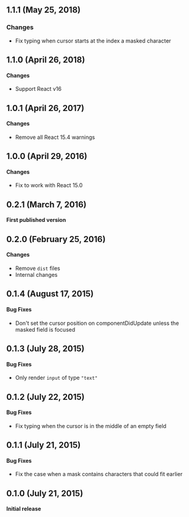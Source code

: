 ## 1.1.1 (May 25, 2018)

### Changes
* Fix typing when cursor starts at the index a masked character


## 1.1.0 (April 26, 2018)

#### Changes
* Support React v16


## 1.0.1 (April 26, 2017)

#### Changes
* Remove all React 15.4 warnings


## 1.0.0 (April 29, 2016)

#### Changes
* Fix to work with React 15.0


## 0.2.1 (March 7, 2016)

#### First published version


## 0.2.0 (February 25, 2016)

#### Changes
* Remove `dist` files
* Internal changes


## 0.1.4 (August 17, 2015)

#### Bug Fixes
* Don't set the cursor position on componentDidUpdate unless the masked field is focused


## 0.1.3 (July 28, 2015)

#### Bug Fixes
* Only render `input` of type `"text"`


## 0.1.2 (July 22, 2015)

#### Bug Fixes
* Fix typing when the cursor is in the middle of an empty field


## 0.1.1 (July 21, 2015)

#### Bug Fixes
* Fix the case when a mask contains characters that could fit earlier


## 0.1.0 (July 21, 2015)

#### Initial release
